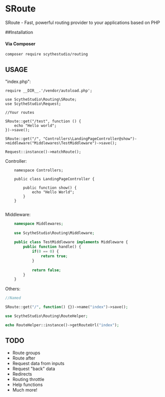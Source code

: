 # SRoute
SRoute - Fast, powerful routing provider to your applications based on PHP

##Installation
#### Via Composer

	composer require scythestudio/routing





## USAGE

"index.php":
```
require __DIR__.'/vendor/autoload.php';

use ScytheStudio\Routing\SRoute;
use ScytheStudio\Request;

//Your routes

SRoute::get("/test", function () {
	echo "Hello world";
})->save();

SRoute::get("/", "Controllers\LandingPageController@show")->middleware("Middlewares\TestMiddleware")->save();

Request::instance()->matchRoute();
```

Controller:
```
	namespace Controllers;
	
	public class LandingPageController {
	
		public function show() {
			echo "Hello World";
		}
	}
	
```

Middleware:

```php
	namespace Middlewares; 
	
	use ScytheStudio\Routing\Middleware;
	
	public class TestMiddleware implements Middleware {
		public function handle() {
			if(0 == 0) {
				return true;
			}
			
			return false;
		}
	}
```

Others:

```php
//Named

SRoute::get("/", function() {})->name("index")->save();

use ScytheStudio\Routing\RouteHelper;

echo RouteHelper::instance()->getRouteUrl("index"); 

```

## TODO
- Route groups
- Route after
- Request data from inputs
- Request "back" data
- Redirects
- Routing throttle
- Help functions
- Much more!



